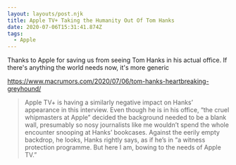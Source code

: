 ```yaml
---
layout: layouts/post.njk
title: Apple TV+ Taking the Humanity Out Of Tom Hanks
date: 2020-07-06T15:31:41.874Z
tags:
  - Apple
---
```

Thanks to Apple for saving us from seeing Tom Hanks in his actual office. If there's anything the world needs now, it's more generic

https://www.macrumors.com/2020/07/06/tom-hanks-heartbreaking-greyhound/

> Apple TV‌+ is having a similarly negative impact on Hanks’ appearance in this interview. Even though he is in his office, “the cruel whipmasters at Apple” decided the background needed to be a blank wall, presumably so nosy journalists like me wouldn’t spend the whole encounter snooping at Hanks’ bookcases. Against the eerily empty backdrop, he looks, Hanks rightly says, as if he’s in “a witness protection programme. But here I am, bowing to the needs of ‌Apple TV‌.”